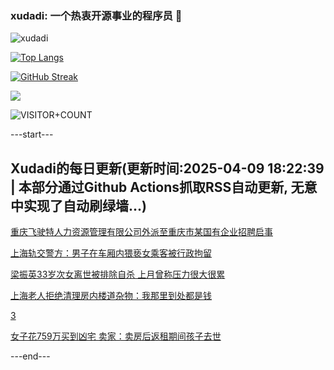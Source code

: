 ### xudadi: 一个热衷开源事业的程序员 👋

![xudadi](https://github-readme-stats-git-masterorgs-github-readme-stats-team.vercel.app/api?username=xudadi)

[![Top Langs](https://github-readme-stats.vercel.app/api/top-langs/?username=xudadi)](https://github.com/anuraghazra/github-readme-stats)

[![GitHub Streak](https://streak-stats.demolab.com?user=xudadi&locale=zh_Hans)](https://git.io/streak-stats)

![](https://raw.githubusercontent.com/xudadi/xudadi/main/assets/github-contribution-grid-snake.svg)

![VISITOR+COUNT](https://komarev.com/ghpvc/?username=xudadi&label=VISITOR+COUNT)


---start---

## Xudadi的每日更新(更新时间:2025-04-09 18:22:39 | 本部分通过Github Actions抓取RSS自动更新, 无意中实现了自动刷绿墙...)

[重庆飞驶特人力资源管理有限公司外派至重庆市某国有企业招聘启事](https://www.gongkaoleida.com/article/2352214)

[上海轨交警方：男子在车厢内猥亵女乘客被行政拘留](https://m.163.com/news/article/JSMQU0850001899O.html)

[梁振英33岁次女离世被排除自杀 上月曾称压力很大很累](https://m.163.com/news/article/JSMPAU8305129QAF.html)

[上海老人拒绝清理房内楼道杂物：我那里到处都是钱](https://m.163.com/news/article/JSMKOG5B0514R9OJ.html)

[3](https://m.163.com/touch/news/sub/domestic)

[女子花759万买到凶宅 卖家：卖房后返租期间孩子去世](https://m.163.com/news/article/JSMKAQRB0550B6IS.html)

---end---
